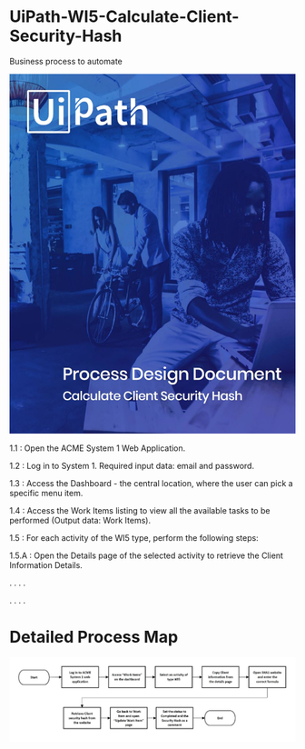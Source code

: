 # UiPath-WI5-Calculate-Client-Security-Hash
Business process to automate

![alt text](https://github.com/bacdillon/UiPath-WI5-Calculate-Client-Security-Hash/blob/main/Documentation/PDD.JPG)

1.1 : Open the ACME System 1 Web Application.

1.2 : Log in to System 1. Required input data: email and password.

1.3 : Access the Dashboard - the central location, where the user can pick a specific menu item.

1.4 : Access the Work Items listing to view all the available tasks to be performed (Output data: Work Items).

1.5 : For each activity of the WI5 type, perform the following steps:

1.5.A : Open the Details page of the selected activity to retrieve the Client Information Details.

. . . .

. . . .

# Detailed Process Map

![alt text](https://github.com/bacdillon/UiPath-WI5-Calculate-Client-Security-Hash/blob/main/Documentation/Detailed%20Process%20Map.JPG)
